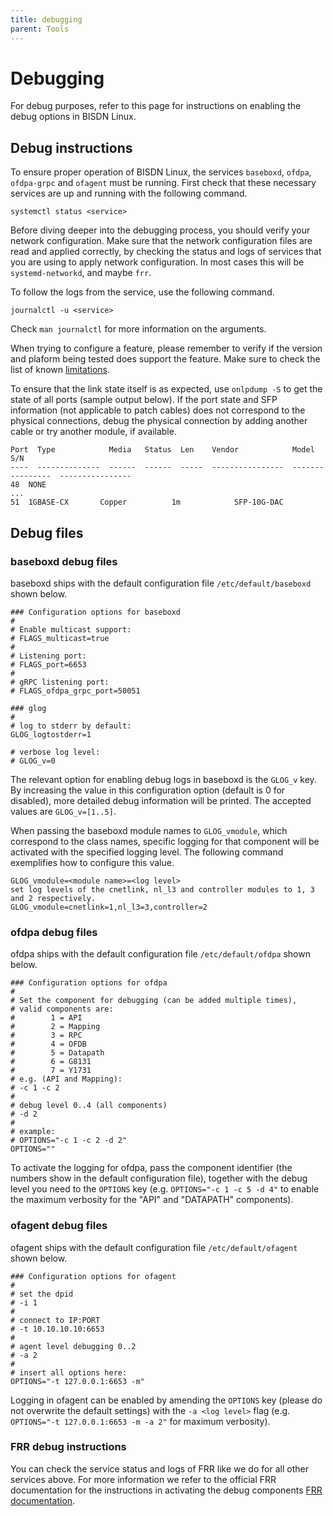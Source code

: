 ```yaml
---
title: debugging
parent: Tools
---
```


# Debugging

For debug purposes, refer to this page for instructions on enabling the debug
options in BISDN Linux.

## Debug instructions

To ensure proper operation of BISDN Linux, the services ``baseboxd``,
``ofdpa``, ``ofdpa-grpc`` and ``ofagent`` must be running.
First check that these necessary services are up and running with the following
command.

```
systemctl status <service>
```

Before diving deeper into the debugging process, you should verify your network
configuration. Make sure that the network configuration files are read and
applied correctly, by checking the status and logs of services that you are
using to apply network configuration. In most cases this will be
``systemd-networkd``, and maybe ``frr``.

To follow the logs from the service, use the following command.

```
journalctl -u <service>
```

Check `man journalctl` for more information on the arguments.

When trying to configure a feature, please remember to verify if the version
and plaform being tested does support the feature. Make sure to check the list
of known [limitations](https://docs.bisdn.de/limitations.html).

To ensure that the link state itself is as expected, use `onlpdump -S` to get
the state of all ports (sample output below). If the port state and SFP
information (not applicable to patch cables) does not correspond to the
physical connections, debug the physical connection by adding another cable or
try another module, if available.

```
Port  Type            Media   Status  Len    Vendor            Model             S/N
----  --------------  ------  ------  -----  ----------------  ----------------  ----------------
48  NONE
...
51  1GBASE-CX       Copper          1m            SFP-10G-DAC
```

## Debug files

### baseboxd debug files

baseboxd ships with the default configuration file `/etc/default/baseboxd`
shown below.

```
### Configuration options for baseboxd
#
# Enable multicast support:
# FLAGS_multicast=true
#
# Listening port:
# FLAGS_port=6653
#
# gRPC listening port:
# FLAGS_ofdpa_grpc_port=50051

### glog
#
# log to stderr by default:
GLOG_logtostderr=1

# verbose log level:
# GLOG_v=0
```

The relevant option for enabling debug logs in baseboxd is the `GLOG_v` key. By
increasing the value in this configuration option (default is 0 for disabled),
more detailed debug information will be printed. The accepted values are
`GLOG_v=[1..5]`.

When passing the baseboxd module names to `GLOG_vmodule`, which correspond to
the class names, specific logging for that component will be activated with the
specified logging level. The following command exemplifies how to configure
this value.

```
GLOG_vmodule=<module name>=<log level>
set log levels of the cnetlink, nl_l3 and controller modules to 1, 3 and 2 respectively.
GLOG_vmodule=cnetlink=1,nl_l3=3,controller=2
```

### ofdpa debug files

ofdpa ships with the default configuration file `/etc/default/ofdpa` shown below.

```
### Configuration options for ofdpa
#
# Set the component for debugging (can be added multiple times),
# valid components are:
#        1 = API
#        2 = Mapping
#        3 = RPC
#        4 = OFDB
#        5 = Datapath
#        6 = G8131
#        7 = Y1731
# e.g. (API and Mapping):
# -c 1 -c 2
#
# debug level 0..4 (all components)
# -d 2
#
# example:
# OPTIONS="-c 1 -c 2 -d 2"
OPTIONS=""
```

To activate the logging for ofdpa, pass the component identifier (the numbers
show in the default configuration file), together with the debug level you need
to the `OPTIONS` key (e.g. `OPTIONS="-c 1 -c 5 -d 4"` to enable the maximum
verbosity for the "API" and "DATAPATH" components).

### ofagent debug files

ofagent ships with the default configuration file `/etc/default/ofagent` shown
below.

```
### Configuration options for ofagent
#
# set the dpid
# -i 1
#
# connect to IP:PORT
# -t 10.10.10.10:6653
#
# agent level debugging 0..2
# -a 2
#
# insert all options here:
OPTIONS="-t 127.0.0.1:6653 -m"
```

Logging in ofagent can be enabled by amending the `OPTIONS` key (please do not
overwrite the default settings) with the `-a <log level>` flag (e.g.
`OPTIONS="-t 127.0.0.1:6653 -m -a 2"` for maximum verbosity).

### FRR debug instructions

You can check the service status and logs of FRR like we do for all other
services above.
For more information we refer to the official FRR documentation for the
instructions in activating the debug components [FRR documentation](http://docs.frrouting.org/en/latest/).
